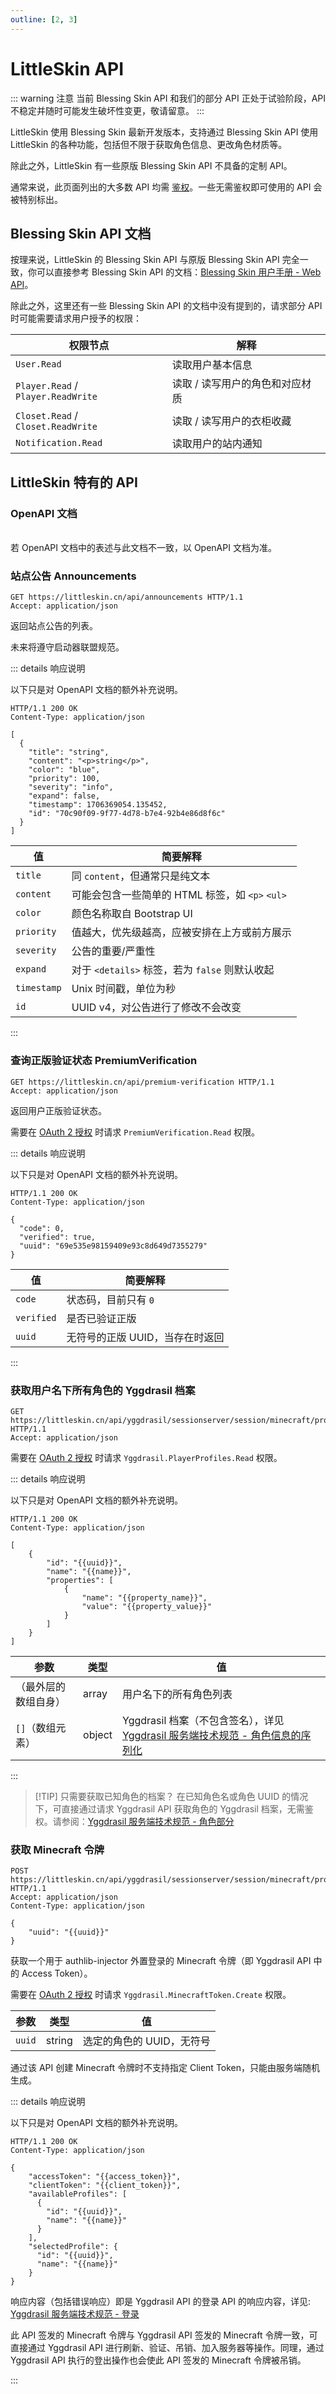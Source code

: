 ```yaml
---
outline: [2, 3]
---
```


# LittleSkin API

<!--@include: ./for-experts.template.md-->

::: warning 注意
当前 Blessing Skin API 和我们的部分 API 正处于试验阶段，API 不稳定并随时可能发生破坏性变更，敬请留意。
:::

LittleSkin 使用 Blessing Skin 最新开发版本，支持通过 Blessing Skin API 使用 LittleSkin 的各种功能，包括但不限于获取角色信息、更改角色材质等。

除此之外，LittleSkin 有一些原版 Blessing Skin API 不具备的定制 API。

通常来说，此页面列出的大多数 API 均需 [鉴权](./oauth2/index.md#使用访问令牌进行鉴权)。一些无需鉴权即可使用的 API 会被特别标出。

## Blessing Skin API 文档

按理来说，LittleSkin 的 Blessing Skin API 与原版 Blessing Skin API 完全一致，你可以直接参考 Blessing Skin API 的文档：[Blessing Skin 用户手册 - Web API](https://blessing.netlify.app/api/)。

除此之外，这里还有一些 Blessing Skin API 的文档中没有提到的，请求部分 API 时可能需要请求用户授予的权限：

| 权限节点                           | 解释                          |
| ---------------------------------- | ----------------------------- |
| `User.Read`                        | 读取用户基本信息              |
| `Player.Read` / `Player.ReadWrite` | 读取 / 读写用户的角色和对应材质 |
| `Closet.Read` / `Closet.ReadWrite` | 读取 / 读写用户的衣柜收藏       |
| `Notification.Read`                | 读取用户的站内通知            |

## LittleSkin 特有的 API

### OpenAPI 文档

<br/>
<NCard title="🏂 使用 SwaggerUI 查看" link="https://petstore.swagger.io/?url=https://manual.littlesk.in/littleskin-api.openapi3_1.yaml">
若 OpenAPI 文档中的表述与此文档不一致，以 OpenAPI 文档为准。
</NCard>

### 站点公告 Announcements <Badge type="info" text="🔓 无需鉴权" />

```http
GET https://littleskin.cn/api/announcements HTTP/1.1
Accept: application/json
```

返回站点公告的列表。

未来将遵守启动器联盟规范。<Badge type="info" text="不成熟的" />

::: details 响应说明

以下只是对 OpenAPI 文档的额外补充说明。

```http
HTTP/1.1 200 OK
Content-Type: application/json

[
  {
    "title": "string",
    "content": "<p>string</p>",
    "color": "blue",
    "priority": 100,
    "severity": "info",
    "expand": false,
    "timestamp": 1706369054.135452,
    "id": "70c90f09-9f77-4d78-b7e4-92b4e86d8f6c"
  }
]
```

| 值          | 简要解释                                        |
| ----------- | ----------------------------------------------- |
| `title`     | 同 `content`，但通常只是纯文本                  |
| `content`   | 可能会包含一些简单的 HTML 标签，如 `<p>` `<ul>` |
| `color`     | 颜色名称取自 Bootstrap UI                       |
| `priority`  | 值越大，优先级越高，应被安排在上方或前方展示    |
| `severity`  | 公告的重要/严重性                               |
| `expand`    | 对于 `<details>` 标签，若为 `false` 则默认收起  |
| `timestamp` | Unix 时间戳，单位为秒                           |
| `id`        | UUID v4，对公告进行了修改不会改变               |

:::

### 查询正版验证状态 PremiumVerification <Badge type="tip" text="🔒 需要鉴权" />

```http
GET https://littleskin.cn/api/premium-verification HTTP/1.1
Accept: application/json
```

返回用户正版验证状态。

需要在 [OAuth 2 授权](./oauth2/index.md#获取访问令牌) 时请求 `PremiumVerification.Read` 权限。

::: details 响应说明

以下只是对 OpenAPI 文档的额外补充说明。

```http
HTTP/1.1 200 OK
Content-Type: application/json

{
  "code": 0,
  "verified": true,
  "uuid": "69e535e98159409e93c8d649d7355279"
}
```

| 值         | 简要解释                        |
| ---------- | ------------------------------- |
| `code`     | 状态码，目前只有 `0`            |
| `verified` | 是否已验证正版                  |
| `uuid`     | 无符号的正版 UUID，当存在时返回 |

:::

### 获取用户名下所有角色的 Yggdrasil 档案 <Badge type="tip" text="🔒 需要鉴权" />

```http
GET https://littleskin.cn/api/yggdrasil/sessionserver/session/minecraft/profiles HTTP/1.1
Accept: application/json
```

需要在 [OAuth 2 授权](./oauth2/index.md#获取访问令牌) 时请求 `Yggdrasil.PlayerProfiles.Read` 权限。

::: details 响应说明

以下只是对 OpenAPI 文档的额外补充说明。

```http
HTTP/1.1 200 OK
Content-Type: application/json

[
    {
        "id": "{{uuid}}",
        "name": "{{name}}",
        "properties": [
            {
                "name": "{{property_name}}",
                "value": "{{property_value}}"
            }
        ]
    }
]
```

| 参数                 | 类型   | 值                                                           |
| -------------------- | ------ | ------------------------------------------------------------ |
| （最外层的数组自身） | array  | 用户名下的所有角色列表                                       |
| `[]`（数组元素）     | object | Yggdrasil 档案（不包含签名），详见 [Yggdrasil 服务端技术规范 - 角色信息的序列化](https://github.com/yushijinhun/authlib-injector/wiki/Yggdrasil-%E6%9C%8D%E5%8A%A1%E7%AB%AF%E6%8A%80%E6%9C%AF%E8%A7%84%E8%8C%83#%E8%A7%92%E8%89%B2%E4%BF%A1%E6%81%AF%E7%9A%84%E5%BA%8F%E5%88%97%E5%8C%96) |

:::

> [!TIP] 只需要获取已知角色的档案？
> 在已知角色名或角色 UUID 的情况下，可直接通过请求 Yggdrasil API 获取角色的 Yggdrasil 档案，无需鉴权。请参阅：[Yggdrasil 服务端技术规范 - 角色部分](https://github.com/yushijinhun/authlib-injector/wiki/Yggdrasil-%E6%9C%8D%E5%8A%A1%E7%AB%AF%E6%8A%80%E6%9C%AF%E8%A7%84%E8%8C%83#%E8%A7%92%E8%89%B2%E9%83%A8%E5%88%86)

### 获取 Minecraft 令牌 <Badge type="tip" text="🔒 需要鉴权" />

```http
POST https://littleskin.cn/api/yggdrasil/sessionserver/session/minecraft/profiles HTTP/1.1
Accept: application/json
Content-Type: application/json

{
    "uuid": "{{uuid}}"
}
```

获取一个用于 authlib-injector 外置登录的 Minecraft 令牌（即 Yggdrasil API 中的 Access Token）。

需要在 [OAuth 2 授权](./oauth2/index.md#获取访问令牌) 时请求 `Yggdrasil.MinecraftToken.Create` 权限。

| 参数           | 类型   | 值                                    |
| -------------- | ------ | ------------------------------------- |
| `uuid`         | string | 选定的角色的 UUID，无符号               |

通过该 API 创建 Minecraft 令牌时不支持指定 Client Token，只能由服务端随机生成。

::: details 响应说明

以下只是对 OpenAPI 文档的额外补充说明。

```http
HTTP/1.1 200 OK
Content-Type: application/json

{
    "accessToken": "{{access_token}}",
    "clientToken": "{{client_token}}",
    "availableProfiles": [
      {
        "id": "{{uuid}}",
        "name": "{{name}}"
      }
    ],
    "selectedProfile": {
      "id": "{{uuid}}",
      "name": "{{name}}"
    }
}
```

响应内容（包括错误响应）即是 Yggdrasil API 的登录 API 的响应内容，详见: [Yggdrasil 服务端技术规范 - 登录](https://github.com/yushijinhun/authlib-injector/wiki/Yggdrasil-%E6%9C%8D%E5%8A%A1%E7%AB%AF%E6%8A%80%E6%9C%AF%E8%A7%84%E8%8C%83#%E7%99%BB%E5%BD%95)

此 API 签发的 Minecraft 令牌与 Yggdrasil API 签发的 Minecraft 令牌一致，可直接通过 Yggdrasil API 进行刷新、验证、吊销、加入服务器等操作。同理，通过 Yggdrasil API 执行的登出操作也会使此 API 签发的 Minecraft 令牌被吊销。

:::
